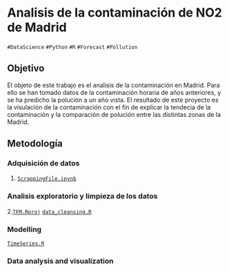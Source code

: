 Analisis de la contaminación de NO2 de Madrid
===========================================================
`#DataScience` `#Python` `#R` `#Forecast` `#Pollution`

## Objetivo ##
El objeto de este trabajo es el analisis de la contaminación en Madrid. Para ello se han tomado datos de la contaminación horaria de años anteriores, y se ha predicho la polución a un año vista.
El resultado de este proyecto es la visulación de la contaminación con el fin de explicar la tendecia de la contaminación y la comparación de polución entre las distintas zonas de la Madrid.

## Metodología ##

### Adquisición de datos
1. [`ScrappingFile.ipynb`](ScrappingFile.ipynb)

### Analisis exploratorio y limpieza de los datos
2.[`TFM.Rproj`](TFM.Rproj) [`data_cleansing.R`](data_cleansing.R)

### Modelling
[`TimeSeries.R`](TimeSeries.R)

### Data analysis and visualization

